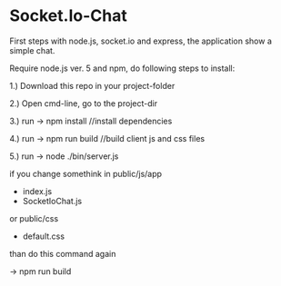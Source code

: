 # Socket.Io-Chat

First steps with node.js, socket.io and express, the application
show a simple chat.


Require node.js ver. 5 and npm, do following steps to install:

1.) Download this repo in your project-folder

2.) Open cmd-line, go to the project-dir

3.) run -> npm install //install dependencies

4.) run -> npm run build //build client js and css files

5.) run -> node ./bin/server.js



if you change somethink in public/js/app 

- index.js
- SocketIoChat.js

or public/css

- default.css

than do this command again

-> npm run build

